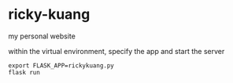 # ricky-kuang
my personal website

within the virtual environment, specify the app and start the server
```
export FLASK_APP=rickykuang.py
flask run
```